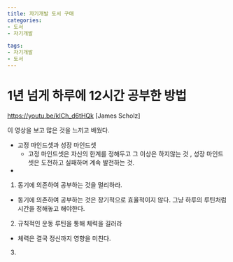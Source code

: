 ```yaml
---
title: 자기개발 도서 구매
categories: 
- 도서
- 자기개발

tags: 
- 자기개발
- 도서
---
```



# 1년 넘게 하루에 12시간 공부한 방법 

https://youtu.be/kICh_d6tHQk
[James Scholz]

이 영상을 보고 많은 것을 느끼고 배웠다.

- 고정 마인드셋과 성장 마인드셋
    - 고정 마인드셋은 자신의 한계를 정해두고 그 이상은 하지않는 것 , 성장 마인드셋은 도전하고 실패하며 계속 발전하는 것.
- 

1. 동기에 의존하여 공부하는 것을 멀리하라.
- 동기에 의존하여 공부하는 것은 장기적으로 효율적이지 않다. 그냥 하루의 루틴처럼 시간을 정해놓고 해야한다.

2. 규칙적인 운동 루틴을 통해 체력을 길러라
- 체력은 결국 정신까지 영향을 미친다.

3. 